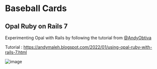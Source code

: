 # Baseball Cards

## Opal Ruby on Rails 7

Experimenting Opal with Rails by following the tutorial from [@AndyObtiva](https://github.com/AndyObtiva)

Tutorial : https://andymaleh.blogspot.com/2022/01/using-opal-ruby-with-rails-7.html 

![image](https://github.com/Natblow/baseball_cards/assets/85266997/3d8e2624-ae1e-4830-b4c2-6fdc9364163e)

